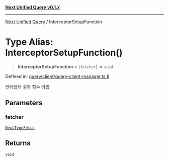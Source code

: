 [**Next Unified Query v0.1.x**](../README.md)

***

[Next Unified Query](../globals.md) / InterceptorSetupFunction

# Type Alias: InterceptorSetupFunction()

> **InterceptorSetupFunction** = (`fetcher`) => `void`

Defined in: [query/client/query-client-manager.ts:8](https://github.com/newExpand/next-unified-query/blob/main/packages/core/src/query/client/query-client-manager.ts#L8)

인터셉터 설정 함수 타입

## Parameters

### fetcher

[`NextTypeFetch`](../interfaces/NextTypeFetch.md)

## Returns

`void`
